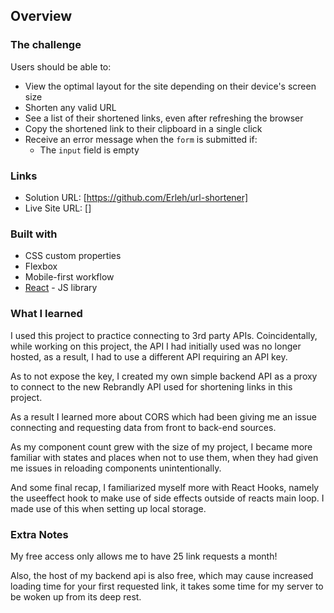 ## Overview

### The challenge

Users should be able to:

- View the optimal layout for the site depending on their device's screen size
- Shorten any valid URL
- See a list of their shortened links, even after refreshing the browser
- Copy the shortened link to their clipboard in a single click
- Receive an error message when the `form` is submitted if:
  - The `input` field is empty

### Links

- Solution URL: [https://github.com/Erleh/url-shortener]
- Live Site URL: []

### Built with

- CSS custom properties
- Flexbox
- Mobile-first workflow
- [React](https://reactjs.org/) - JS library

### What I learned

I used this project to practice connecting to 3rd party APIs. Coincidentally, while working on this project, the API I had initially used was no longer hosted, as a result, I had to use a different API requiring an API key. 

As to not expose the key, I created my own simple backend API as a proxy to connect to the new Rebrandly API used for shortening links in this project. 

As a result I learned more about CORS which had been giving me an issue connecting and requesting data from front to back-end sources.

As my component count grew with the size of my project, I became more familiar with states and places when not to use them, when they had given me issues in reloading components unintentionally.

And some final recap, I familiarized myself more with React Hooks, namely the useeffect hook to make use of side effects outside of reacts main loop. I made use of this when setting up local storage.

### Extra Notes
My free access only allows me to have 25 link requests a month!

Also, the host of my backend api is also free, which may cause increased loading time for your first requested link, it takes some time for my server to be woken up from its deep rest.